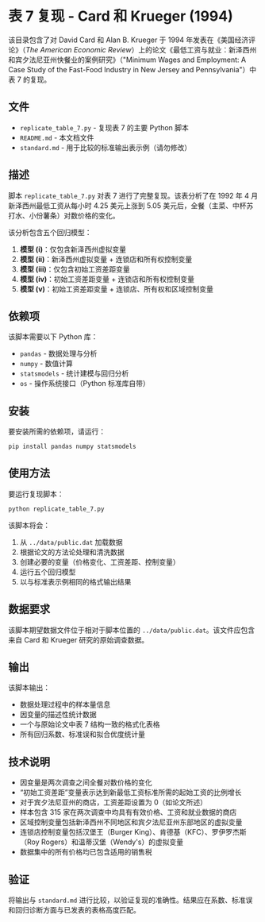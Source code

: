 # 表 7 复现 - Card 和 Krueger (1994)

该目录包含了对 David Card 和 Alan B. Krueger 于 1994 年发表在《美国经济评论》（*The American Economic Review*）上的论文《最低工资与就业：新泽西州和宾夕法尼亚州快餐业的案例研究》（"Minimum Wages and Employment: A Case Study of the Fast-Food Industry in New Jersey and Pennsylvania"）中表 7 的复现。

## 文件

- `replicate_table_7.py` - 复现表 7 的主要 Python 脚本
- `README.md` - 本文档文件
- `standard.md` - 用于比较的标准输出表示例（请勿修改）

## 描述

脚本 `replicate_table_7.py` 对表 7 进行了完整复现。该表分析了在 1992 年 4 月新泽西州最低工资从每小时 4.25 美元上涨到 5.05 美元后，全餐（主菜、中杯苏打水、小份薯条）对数价格的变化。

该分析包含五个回归模型：
1.  **模型 (i)**：仅包含新泽西州虚拟变量
2.  **模型 (ii)**：新泽西州虚拟变量 + 连锁店和所有权控制变量
3.  **模型 (iii)**：仅包含初始工资差距变量
4.  **模型 (iv)**：初始工资差距变量 + 连锁店和所有权控制变量
5.  **模型 (v)**：初始工资差距变量 + 连锁店、所有权和区域控制变量

## 依赖项

该脚本需要以下 Python 库：
- `pandas` - 数据处理与分析
- `numpy` - 数值计算
- `statsmodels` - 统计建模与回归分析
- `os` - 操作系统接口（Python 标准库自带）

## 安装

要安装所需的依赖项，请运行：

```bash
pip install pandas numpy statsmodels
```

## 使用方法

要运行复现脚本：

```bash
python replicate_table_7.py
```

该脚本将会：
1.  从 `../data/public.dat` 加载数据
2.  根据论文的方法论处理和清洗数据
3.  创建必要的变量（价格变化、工资差距、控制变量）
4.  运行五个回归模型
5.  以与标准表示例相同的格式输出结果

## 数据要求

该脚本期望数据文件位于相对于脚本位置的 `../data/public.dat`。该文件应包含来自 Card 和 Krueger 研究的原始调查数据。

## 输出

该脚本输出：
- 数据处理过程中的样本量信息
- 因变量的描述性统计数据
- 一个与原始论文中表 7 结构一致的格式化表格
- 所有回归系数、标准误和拟合优度统计量

## 技术说明

- 因变量是两次调查之间全餐对数价格的变化
- “初始工资差距”变量表示达到新最低工资标准所需的起始工资的比例增长
- 对于宾夕法尼亚州的商店，工资差距设置为 0（如论文所述）
- 样本包含 315 家在两次调查中均具有有效价格、工资和就业数据的商店
- 区域控制变量包括新泽西州不同地区和宾夕法尼亚州东部地区的虚拟变量
- 连锁店控制变量包括汉堡王（Burger King）、肯德基（KFC）、罗伊罗杰斯（Roy Rogers）和温蒂汉堡（Wendy's）的虚拟变量
- 数据集中的所有价格均已包含适用的销售税

## 验证

将输出与 `standard.md` 进行比较，以验证复现的准确性。结果应在系数、标准误和回归诊断方面与已发表的表格高度匹配。